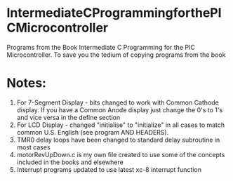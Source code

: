 # IntermediateCProgrammingforthePICMicrocontroller
Programs from the Book Intermediate C Programming for the PIC Microcontroller.
To save you the tedium of copying programs from the book
# Notes:
1) For 7-Segment Display - bits changed to work with Common Cathode display. If you have a Common Anode display just change the 0's to 1's and vice versa in the define section
2) For LCD Display - changed "initialise" to "initialize" in all cases to match common U.S. English (see program AND HEADERS).
3) TMR0 delay loops have been changed to standard delay subroutine in most cases
4) motorRevUpDown.c is my own file created to use some of the concepts included in the books and elsewhere
5) Interrupt programs updated to use latest xc-8 interrupt function
